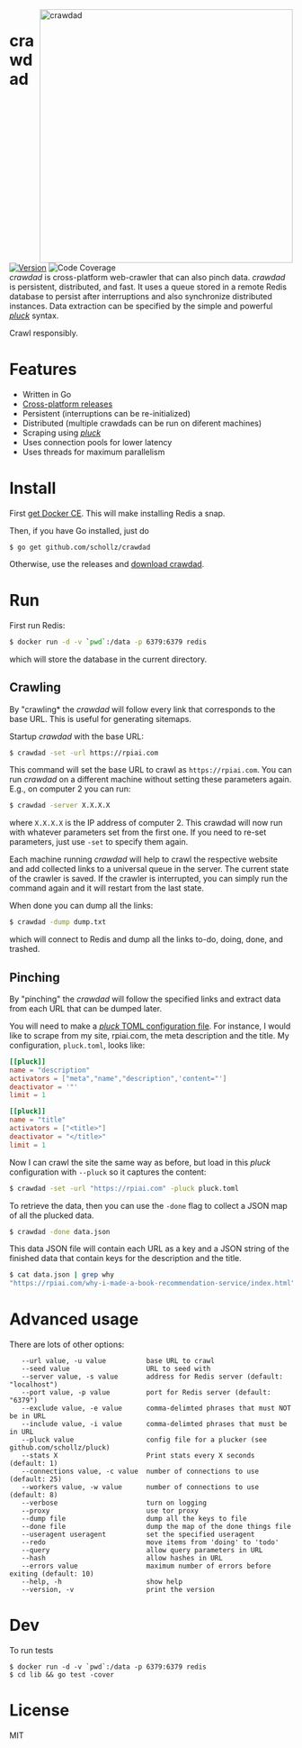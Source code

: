 <img src="https://user-images.githubusercontent.com/6550035/31456157-58663efe-ae76-11e7-8e53-6a2a5b7a196c.png" width="450" border="0" alt="crawdad" style="float:right;" align="right">
<h1>crawdad</h1>
<p>
<a href="https://github.com/schollz/crawdad/releases/latest"><img src="https://img.shields.io/badge/version-3.0.0-brightgreen.svg?style=flat-square" alt="Version"></a>&nbsp;<img src="https://img.shields.io/badge/coverage-59%25-yellow.svg?style=flat-square" alt="Code Coverage">
<br>
<em>crawdad</em> is cross-platform web-crawler that can also pinch data. <em>crawdad</em> is persistent, distributed, and fast. It uses a queue stored in a remote Redis database to persist after interruptions and also synchronize distributed instances. Data extraction can be specified by the simple and powerful <a href="https://github.com/schollz/pluck"><em>pluck</em></a> syntax. 
</p>

Crawl responsibly.

# Features

- Written in Go
- [Cross-platform releases](https://github.com/schollz/crawdad/releases/latest)
- Persistent (interruptions can be re-initialized)
- Distributed (multiple crawdads can be run on diferent machines)
- Scraping using [*pluck*](https://github.com/schollz/pluck)
- Uses connection pools for lower latency
- Uses threads for maximum parallelism

# Install

First [get Docker CE](https://www.docker.com/community-edition). This will make installing Redis a snap.

Then, if you have Go installed, just do

```
$ go get github.com/schollz/crawdad
```

Otherwise, use the releases and [download crawdad](https://github.com/schollz/crawdad/releases/latest).

# Run

First run Redis:

```sh
$ docker run -d -v `pwd`:/data -p 6379:6379 redis 
```

which will store the database in the current directory.

## Crawling 

By "crawling* the *crawdad* will follow every link that corresponds to the base URL. This is useful for generating sitemaps.

Startup *crawdad* with the base URL:

```sh
$ crawdad -set -url https://rpiai.com
```

This command will set the base URL to crawl as `https://rpiai.com`. You can run *crawdad* on a different machine without setting these parameters again. E.g., on computer 2 you can run:

```sh
$ crawdad -server X.X.X.X
```

where `X.X.X.X` is the IP address of computer 2. This crawdad will now run with whatever parameters set from the first one. If you need to re-set parameters, just use `-set` to specify them again.

Each machine running *crawdad* will help to crawl the respective website and add collected links to a universal queue in the server. The current state of the crawler is saved. If the crawler is interrupted, you can simply run the command again and it will restart from the last state.

When done you can dump all the links:

```sh
$ crawdad -dump dump.txt
```

which will connect to Redis and dump all the links to-do, doing, done, and trashed.

## Pinching

By "pinching" the *crawdad* will follow the specified links and extract data from each URL that can be dumped later.

You will need to make a [*pluck* TOML configuration file](https://github.com/schollz/pluck). For instance, I would like to scrape from my site, rpiai.com, the meta description and the title. My configuration, `pluck.toml`, looks like:

```toml
[[pluck]]
name = "description"
activators = ["meta","name","description",'content="']
deactivator = '"'
limit = 1

[[pluck]]
name = "title"
activators = ["<title>"]
deactivator = "</title>"
limit = 1
```


Now I can crawl the site the same way as before, but load in this *pluck* configuration with `--pluck` so it captures the content:

```sh
$ crawdad -set -url "https://rpiai.com" -pluck pluck.toml
```

To retrieve the data, then you can use the `-done` flag to collect a JSON map of all the plucked data.

```sh
$ crawdad -done data.json
```

This data JSON file will contain each URL as a key and a JSON string of the finished data that contain keys for the description and the title.

```sh
$ cat data.json | grep why
"https://rpiai.com/why-i-made-a-book-recommendation-service/index.html": "{\"description\":\"Why I made a book recommendation service from scratch: basically I found that all other book suggestions lacked so I made something that actually worked.\",\"title\":\"What book is similar to Weaveworld by Clive Barker?\"}"
```

# Advanced usage

There are lots of other options:

```
   --url value, -u value          base URL to crawl
   --seed value                   URL to seed with
   --server value, -s value       address for Redis server (default: "localhost")
   --port value, -p value         port for Redis server (default: "6379")
   --exclude value, -e value      comma-delimted phrases that must NOT be in URL
   --include value, -i value      comma-delimted phrases that must be in URL
   --pluck value                  config file for a plucker (see github.com/schollz/pluck)
   --stats X                      Print stats every X seconds (default: 1)
   --connections value, -c value  number of connections to use (default: 25)
   --workers value, -w value      number of connections to use (default: 8)
   --verbose                      turn on logging
   --proxy                        use tor proxy
   --dump file                    dump all the keys to file
   --done file                    dump the map of the done things file
   --useragent useragent          set the specified useragent
   --redo                         move items from 'doing' to 'todo'
   --query                        allow query parameters in URL
   --hash                         allow hashes in URL
   --errors value                 maximum number of errors before exiting (default: 10)
   --help, -h                     show help
   --version, -v                  print the version
```

# Dev

To run tests

```
$ docker run -d -v `pwd`:/data -p 6379:6379 redis
$ cd lib && go test -cover
```

# License

MIT
